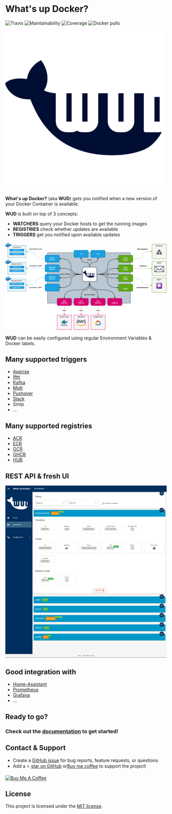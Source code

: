 # What's up Docker?
 
  ![Travis](https://img.shields.io/travis/fmartinou/whats-up-docker/master)
  ![Maintainability](https://img.shields.io/codeclimate/maintainability/fmartinou/whats-up-docker)
  ![Coverage](https://img.shields.io/codeclimate/coverage/fmartinou/whats-up-docker)
  ![Docker pulls](https://img.shields.io/docker/pulls/fmartinou/whats-up-docker)

![](docs/wud_logo_500.png)

**What's up Docker?** (aka **WUD**) gets you notified when a new version of your Docker Container is available.

**WUD** is built on top of 3 concepts:
- **WATCHERS** query your Docker hosts to get the running images
- **REGISTRIES** check whether updates are available
- **TRIGGERS** get you notified upon available updates

![image](docs/introduction/wud_arch.png)

**WUD** can be easily configured using regular Environment Variables & Docker labels.

## Many supported triggers
- [Apprise](https://github.com/caronc/apprise-api)
- [Ifttt](https://ifttt.com/)
- [Kafka](https://kafka.apache.org/)
- [Mqtt](https://mqtt.org/)
- [Pushover](https://pushover.net/)
- [Slack](https://slack.com/)
- Smtp
- ...

## Many supported registries
- [ACR](https://azure.microsoft.com/services/container-registry/)
- [ECR](https://aws.amazon.com/ecr/)
- [GCR](https://cloud.google.com/container-registry/)
- [GHCR](https://docs.github.com/en/packages/working-with-a-github-packages-registry/working-with-the-docker-registry)
- [HUB](http://hub.docker.com/)

## REST API & fresh UI
![image](docs/ui/ui.png)

## Good integration with
- [Home-Assistant](https://www.home-assistant.io/)
- [Prometheus](https://prometheus.io/)
- [Grafana](https://grafana.com/)
- ...

## Ready to go?
### Check out the [documentation](https://fmartinou.github.io/whats-up-docker/) to get started!

## Contact & Support
- Create a [GitHub issue](https://github.com/fmartinou/whats-up-docker/issues) for bug reports, feature requests, or questions
- Add a ⭐️ [star on GitHub](https://github.com/fmartinou/whats-up-docker) or[Buy me coffee](https://www.buymeacoffee.com/61rUNMm) to support the project!

<a href="https://www.buymeacoffee.com/61rUNMm" target="_blank"><img src="https://www.buymeacoffee.com/assets/img/custom_images/orange_img.png" alt="Buy Me A Coffee" style="height: 41px !important;width: 174px !important;box-shadow: 0px 3px 2px 0px rgba(190, 190, 190, 0.5) !important;-webkit-box-shadow: 0px 3px 2px 0px rgba(190, 190, 190, 0.5) !important;" ></a>

## License
This project is licensed under the [MIT license](https://github.com/fmartinou/whats-up-docker/blob/master/LICENSE).
